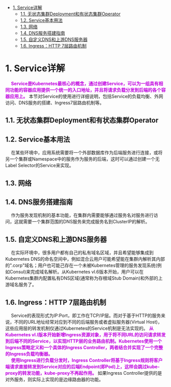 



<!-- TOC -->

- [1. Service详解](#1-service详解)
    - [1.1. 无状态集群Deployment和有状态集群Operator](#11-无状态集群deployment和有状态集群operator)
    - [1.2. Service基本用法](#12-service基本用法)
    - [1.3. 网络](#13-网络)
    - [1.4. DNS服务搭建指南](#14-dns服务搭建指南)
    - [1.5. 自定义DNS和上游DNS服务器](#15-自定义dns和上游dns服务器)
    - [1.6. Ingress：HTTP 7层路由机制](#16-ingresshttp-7层路由机制)

<!-- /TOC -->



# 1. Service详解  
<!-- 
https://blog.csdn.net/PpikachuP/article/details/89674578
-->
&emsp; **<font color = "clime">Service是Kubernetes最核心的概念，通过创建Service，可以为一组具有相同功能的容器应用提供一个统一的入口地址，并且将请求负载分发到后端的各个容器应用上。</font>** 本节对Service的使用进行详细说明，包括Service的负载均衡、外网访问、DNS服务的搭建、Ingress7层路由机制等。  

## 1.1. 无状态集群Deployment和有状态集群Operator  
  

## 1.2. Service基本用法  
&emsp; 在某些环境中，应用系统需要将一个外部数据库作为后端服务进行连接，或将另一个集群或Namespace中的服务作为服务的后端，这时可以通过创建一个无Label Selector的Service来实现。  
 

## 1.3. 网络


## 1.4. DNS服务搭建指南  
&emsp; 作为服务发现机制的基本功能，在集群内需要能够通过服务名对服务进行访问，这就需要一个集群范围的DNS服务来完成服务名到ClusterIP的解析。  

## 1.5. 自定义DNS和上游DNS服务器  
&emsp; 在实际环境中，很多用户都有自己的私有域名区域，并且希望能够集成到Kubernetes DNS的命名空间中，例如混合云用户可能希望能在集群内解析其内部的".corp"域名；用户也可能己存在一个未被Kubernetes管理的服务发现系统(例如Consul)来完成域名解析。从Kubernetes vl.6版本开始，用户可以在Kubernetes集群内配置私有DNS区域(通常称为存根域Stub Domain)和外部的上游域名服务了。  

## 1.6. Ingress：HTTP 7层路由机制  
&emsp; Service的表现形式为IP:Port，即工作在TCP/IP层。而对于基于HTTP的服务来说，不同的URL地址经常对应到不同的后端服务或者虚拟服务器(Virtual Host)，这些应用层的转发机制仅通过Kubernetes的Service机制是无法实现的。 **<font color = "clime">从Kubernetes vl.l版本开始新增Ingress资源对象，用于将不同URL的访问请求转发到后端不同的Service，以实现HTTP层的业务路由机制。Kubernetes使用一个Ingress策略定义和一个具体的Ingress Controller，两者结合并实现了一个完整的Ingress负载均衡器。</font>**  
&emsp; **<font color = "clime">使用Ingress进行负载分发时，Ingress Controller将基于Ingress规则将客户端请求直接转发到Service对应的后端Endpoint(即Pod)上，这样会跳过kube-proxy的转发功能，kube-proxy不再起作用。</font>** 如果Ingress Controller提供的是对外服务，则实际上实现的是边缘路由器的功能。  